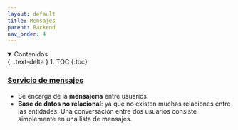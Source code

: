 ```yaml
---
layout: default
title: Mensajes
parent: Backend
nav_order: 4
---
```


<details open markdown="block">
  <summary>
	Contenidos
  </summary>
  {: .text-delta }
1. TOC
{:toc}
</details>

### [Servicio de mensajes](https://github.com/taller2-grupo5-rostov-1c2022/messages-server)

* Se encarga de la **mensajería** entre usuarios.
* **Base de datos no relacional**: ya que no existen muchas relaciones entre las entidades.
Una conversación entre dos usuarios consiste simplemente en una lista de mensajes.
